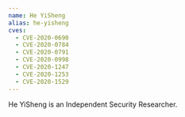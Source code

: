 ```yaml
---
name: He YiSheng
alias: he-yisheng
cves:
  - CVE-2020-0690
  - CVE-2020-0784
  - CVE-2020-0791
  - CVE-2020-0998
  - CVE-2020-1247
  - CVE-2020-1253
  - CVE-2020-1529
---
```

He YiSheng is an Independent Security Researcher.